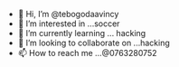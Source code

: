 - 👋 Hi, I’m @tebogodaavincy
- 👀 I’m interested in ...soccer
- 🌱 I’m currently learning ... hacking 
- 💞️ I’m looking to collaborate on ...hacking
- 📫 How to reach me ...@0763280752

<!---
tebogodaavincy/tebogodaavincy is a ✨ special ✨ repository because its `README.md` (this file) appears on your GitHub profile.
You can click the Preview link to take a look at your changes.
--->
